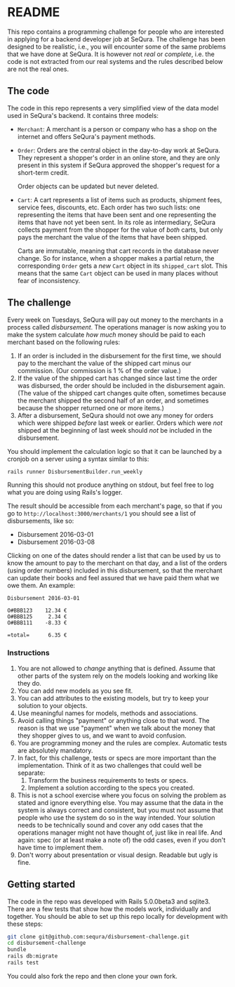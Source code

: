 # README

This repo contains a programming challenge for people who are interested in applying
for a backend developer job at SeQura.  The challenge has been designed to be realistic,
i.e., you will encounter some of the same problems that we have done at SeQura.  It is
however not _real_ or _complete_, i.e. the code is not extracted from our real systems
and the rules described below are not the real ones.

## The code

The code in this repo represents a very simplified view of the data model used in SeQura's
backend.  It contains three models:

* `Merchant`: A merchant is a person or company who has a shop on the internet and offers
	SeQura's payment methods.
* `Order`: Orders are the central object in the day-to-day work at SeQura.  They represent
	a shopper's order in an online store, and they are only present in this system if
	SeQura approved the shopper's request for a short-term credit.

	Order objects can be updated but never deleted.
* `Cart`: A cart represents a list of items such as products, shipment fees, service fees,
	discounts, etc.  Each order has two such lists: one representing the items that have
	been sent and one representing the items that have not yet been sent.  In its role as
	intermediary, SeQura collects payment from the shopper for the value of _both_ carts,
	but only pays the merchant the value of the items that have been shipped.

	Carts are immutable, meaning that cart records in the database never change.  So for instance, when a shopper
	makes a partial return, the corresponding `Order` gets a _new_ `Cart` object in its `shipped_cart`
	slot.  This means that the same `Cart` object can be used in many places without fear of inconsistency.

## The challenge

Every week on Tuesdays, SeQura will pay out money to the merchants in a process called _disbursement_.
The operations manager is now asking you to make
the system calculate _how much_ money should be paid to each merchant based on the following
rules:

1. If an order is included in the disbursement for the first time, we should pay to the merchant
	the value of the shipped cart minus our commission.  (Our commission is 1 % of the order value.)
1. If the value of the shipped cart has changed since last time the order was disbursed, the order should
	be included in the disbursement again.  (The value of the shipped cart changes quite often, sometimes
	because the merchant shipped the second half of an order, and sometimes because the shopper returned
	one or more items.)
1. After a disbursement, SeQura should not owe any money for orders which were shipped _before_ last week
	or earlier.  Orders which were _not_ shipped at the beginning of last week should _not_ be included in
	the disbursement.

You should implement the calculation logic so that it can be launched by a cronjob on a server
using a syntax similar to this:

```bash
rails runner DisbursementBuilder.run_weekly
```

Running this should not produce anything on stdout, but feel free to log what you are doing using
Rails's logger.

The result should be accessible from each merchant's page, so that if you go to `http://localhost:3000/merchants/1`
you should see a list of disbursements, like so:

* Disbursement 2016-03-01
* Disbursement 2016-03-08

Clicking on one of the dates should render a list that can be used by us to know the amount to pay to the merchant
on that day, and a list of the orders (using order numbers) included in this disbursement, so that the merchant can update their books
and feel assured that we have paid them what we owe them.  An example:

```
Disbursement 2016-03-01

O#BBB123	12.34 €
O#BBB125	 2.34 €
O#BBB111	-8.33 €

=total=		 6.35 €
```

### Instructions

1. You are not allowed to _change_ anything that is defined.  Assume that other parts of the system rely on the models looking
	and working like they do.
1. You can add new models as you see fit.
1. You can add attributes to the existing models, but try to keep your solution to your objects.
1. Use meaningful names for models, methods and associations.
1. Avoid calling things "payment" or anything close to that word.  The reason is that we use "payment"
	when we talk about the money that they shopper gives to us, and we want to avoid confusion.
1. You are programming money and the rules are complex.  Automatic tests are absolutely mandatory.
1. In fact, for this challenge, tests or specs are more important than the implementation.  Think of it as two challenges
	that could well be separate:
	1. Transform the business requirements to tests or specs.
	1. Implement a solution according to the specs you created.
1. This is not a school exercise where you focus on solving the problem as stated and ignore everything else.
	You may assume that the data in the system is always correct and consistent, but you must not assume
	that people who use the system do so in the way intended.
	Your solution needs to be technically sound and cover any odd cases that the operations manager might
	not have thought of, just like in real life.  And again: spec (or at least make a note of) the odd
	cases, even if you don't have time to implement them.
1. Don't worry about presentation or visual design.	Readable but ugly is fine.

## Getting started

The code in the repo was developed with Rails 5.0.0beta3 and sqlite3.  There are
a few tests that show how the models work, individually and together.  You should be able
to set up this repo locally for development with these steps:

```bash
git clone git@github.com:sequra/disbursement-challenge.git
cd disbursement-challenge
bundle
rails db:migrate
rails test
```

You could also fork the repo and then clone your own fork.
